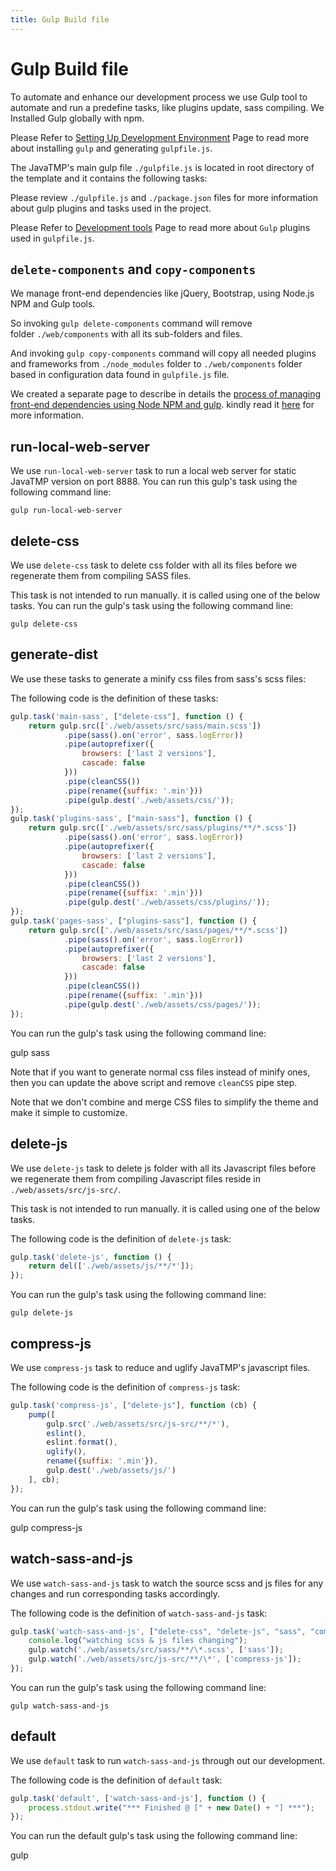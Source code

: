 ```yaml
---
title: Gulp Build file
---
```

# Gulp Build file
To automate and enhance our development process we use Gulp tool to automate and run a predefine tasks, like plugins update, sass compiling. We Installed Gulp globally with npm.

Please Refer to [Setting Up Development Environment](/pages/setting-up-development-environment) Page to read more about installing `gulp` and generating `gulpfile.js`.

The JavaTMP's main gulp file `./gulpfile.js` is located in root directory of the template and it contains the following tasks:

Please review `./gulpfile.js` and `./package.json` files for more information about gulp plugins and tasks used in the project.

Please Refer to [Development tools](/pages/development-and-environment-tools) Page to read more about `Gulp` plugins used in `gulpfile.js`.

## `delete-components` and `copy-components`
We manage front-end dependencies like jQuery, Bootstrap, using Node.js NPM and Gulp tools.

So invoking `gulp delete-components` command will remove folder `./web/components` with all its sub-folders and files. 

And invoking `gulp copy-components` command will copy all needed plugins and frameworks from `./node_modules` folder to `./web/components` folder based in configuration data found in `gulpfile.js` file. 

We created a separate page to describe in details the [process of managing front-end dependencies using Node NPM and gulp](/pages/manage-front-end-dependencies-using-node-js-and-gulp "Manage Front-end Dependencies Using Node NPM and Gulp tools"). kindly read it [here](/pages/manage-front-end-dependencies-using-node-js-and-gulp "Manage Front-end Dependencies Using Node NPM and Gulp tools") for more information.

## run-local-web-server
We use `run-local-web-server` task to run a local web server for static JavaTMP version on port 8888. You can run
this gulp's task using the following command line:
```
gulp run-local-web-server
```

## delete-css
We use `delete-css` task to delete css folder with all its files before we regenerate them from compiling SASS files.

This task is not intended to run manually. it is called using one of the below tasks. You can run the gulp's task using
the following command line:
```
gulp delete-css
```

## generate-dist
We use these tasks to generate a minify css files from sass's scss files:

The following code is the definition of these tasks:
```javascript
gulp.task('main-sass', ["delete-css"], function () {
    return gulp.src(['./web/assets/src/sass/main.scss'])
            .pipe(sass().on('error', sass.logError))
            .pipe(autoprefixer({
                browsers: ['last 2 versions'],
                cascade: false
            }))
            .pipe(cleanCSS())
            .pipe(rename({suffix: '.min'}))
            .pipe(gulp.dest('./web/assets/css/'));
});
gulp.task('plugins-sass', ["main-sass"], function () {
    return gulp.src(['./web/assets/src/sass/plugins/**/*.scss'])
            .pipe(sass().on('error', sass.logError))
            .pipe(autoprefixer({
                browsers: ['last 2 versions'],
                cascade: false
            }))
            .pipe(cleanCSS())
            .pipe(rename({suffix: '.min'}))
            .pipe(gulp.dest('./web/assets/css/plugins/'));
});
gulp.task('pages-sass', ["plugins-sass"], function () {
    return gulp.src(['./web/assets/src/sass/pages/**/*.scss'])
            .pipe(sass().on('error', sass.logError))
            .pipe(autoprefixer({
                browsers: ['last 2 versions'],
                cascade: false
            }))
            .pipe(cleanCSS())
            .pipe(rename({suffix: '.min'}))
            .pipe(gulp.dest('./web/assets/css/pages/'));
});
```
You can run the gulp's task using the following command line:

gulp sass

Note that if you want to generate normal css files instead of minify ones, then you can update the above script and remove `cleanCSS` pipe step.

Note that we don't combine and merge CSS files to simplify the theme and make it simple to customize.

delete-js
---------

We use `delete-js` task to delete js folder with all its Javascript files before we regenerate them from compiling Javascript files reside in `./web/assets/src/js-src/`.

This task is not intended to run manually. it is called using one of the below tasks.

The following code is the definition of `delete-js` task:
```javascript
gulp.task('delete-js', function () {
    return del(['./web/assets/js/**/*']);
});
```
You can run the gulp's task using the following command line:
```
gulp delete-js
```
compress-js
-----------

We use `compress-js` task to reduce and uglify JavaTMP's javascript files.

The following code is the definition of `compress-js` task:
```javascript
gulp.task('compress-js', ["delete-js"], function (cb) {
    pump([
        gulp.src('./web/assets/src/js-src/**/*'),
        eslint(),
        eslint.format(),
        uglify(),
        rename({suffix: '.min'}),
        gulp.dest('./web/assets/js/')
    ], cb);
});
```
You can run the gulp's task using the following command line:

gulp compress-js

watch-sass-and-js
-----------------

We use `watch-sass-and-js` task to watch the source scss and js files for any changes and run corresponding tasks accordingly.

The following code is the definition of `watch-sass-and-js` task:
```javascript
gulp.task('watch-sass-and-js', ["delete-css", "delete-js", "sass", "compress-js"], function () {
    console.log("watching scss & js files changing");
    gulp.watch('./web/assets/src/sass/**/\*.scss', ['sass']);
    gulp.watch('./web/assets/src/js-src/**/\*', ['compress-js']);
});
```
You can run the gulp's task using the following command line:
```
gulp watch-sass-and-js
```
default
-------

We use `default` task to run `watch-sass-and-js` through out our development.

The following code is the definition of `default` task:
```javascript
gulp.task('default', ['watch-sass-and-js'], function () {
    process.stdout.write("*** Finished @ [" + new Date() + "] ***");
});
```
You can run the default gulp's task using the following command line:

gulp

